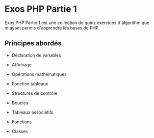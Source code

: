 # Exos PHP Partie 1

Exos PHP Partie 1 est une collection de quinz exercices d'algorithmique m'ayant permis d'apprendre les bases de PHP. 

## Principes abordés

- Déclaration de variables
* Affichage
+ Opérations mathématiques
- Fonction tableaux
* Structures de contrôle
+ Boucles
- Tableaux associatifs
* Fonctions
+ Classes
